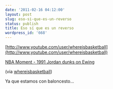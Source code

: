 ```yaml
---
date: '2011-02-16 04:12:00'
layout: post
slug: eso-si-que-es-un-reverso
status: publish
title: Eso sí que es un reverso
wordpress_id: '668'
---
```



    

[http://www.youtube.com/user/whereisbasketball](http://www.youtube.com/user/whereisbasketball)




[NBA Moment - 1991 Jordan dunks on Ewing](http://www.youtube.com/watch?v=sS-N49j5Oos&feature=player_embedded)




[](http://www.youtube.com/watch?v=sS-N49j5Oos&feature=player_embedded) (via [whereisbasketball](http://youtube.com/user/whereisbasketball))




Ya que estamos con baloncesto…


  
